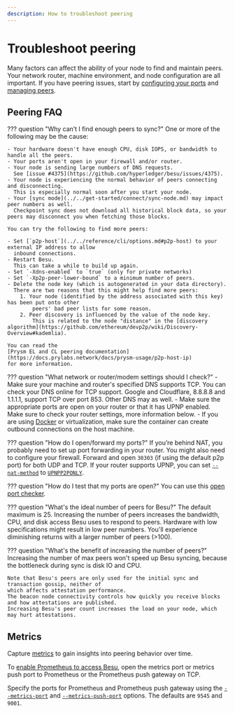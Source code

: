```yaml
---
description: How to troubleshoot peering
---
```


# Troubleshoot peering

Many factors can affect the ability of your node to find and maintain peers.
Your network router, machine environment, and node configuration are all important.
If you have peering issues, start by [configuring your ports](../connect/configure-ports.md) and
[managing peers](../connect/manage-peers.md).

## Peering FAQ

??? question "Why can’t I find enough peers to sync?"
    One or more of the following may be the cause:

    - Your hardware doesn't have enough CPU, disk IOPS, or bandwidth to handle all the peers.
    - Your ports aren't open in your firewall and/or router.
    - Your node is sending large numbers of DNS requests.
      See [issue #4375](https://github.com/hyperledger/besu/issues/4375).
    - Your node is experiencing the normal behavior of peers connecting and disconnecting.
      This is especially normal soon after you start your node.
    - Your [sync mode](../../get-started/connect/sync-node.md) may impact peer numbers as well.
      Checkpoint sync does not download all historical block data, so your peers may disconnect you when fetching those blocks.

    You can try the following to find more peers:

    - Set [`p2p-host`](../../reference/cli/options.md#p2p-host) to your external IP address to allow
      inbound connections.
    - Restart Besu.
      This can take a while to build up again.
    - Set `-Xdns-enabled` to `true` (only for private networks)
    - Set `-Xp2p-peer-lower-bound` to a minimum number of peers.
    - Delete the node key (which is autogenerated in your data directory).
      There are two reasons that this might help find more peers:
        1. Your node (identified by the address associated with this key) has been put onto other
            peers' bad peer lists for some reason.
        2. Peer discovery is influenced by the value of the node key.
            This is related to the node "distance" in the [discovery algorithm](https://github.com/ethereum/devp2p/wiki/Discovery-Overview#kademlia).

    You can read the
    [Prysm EL and CL peering documentation](https://docs.prylabs.network/docs/prysm-usage/p2p-host-ip)
    for more information.

??? question "What network or router/modem settings should I check?"
    - Make sure your machine and router's specified DNS supports TCP. You can check your DNS online for TCP support. Google and Cloudflare, 8.8.8.8 and 1.1.1.1, support TCP over port 853. Other DNS may as well.
    - Make sure the appropriate ports are open on your router or that it has UPNP enabled. Make sure to check your router settings, more information below.
    - If you are using [Docker](https://docs.docker.com/network/network-tutorial-host/) or virtualization, make sure the container can create outbound connections on the host machine.

??? question "How do I open/forward my ports?"
    If you’re behind NAT, you probably need to set up port forwarding in your router.
    You might also need to configure your firewall.
    Forward and open `30303` (if using the default p2p port) for both UDP and TCP.
    If your router supports UPNP, you can set
    [`--nat-method`](../../reference/cli/options.md#nat-method) to
    [`UPNPP2PONLY`](../connect/specify-nat.md#upnp).

??? question "How do I test that my ports are open?"
    You can use this [open port checker](https://www.yougetsignal.com/tools/open-ports/).

??? question "What's the ideal number of peers for Besu?"
    The default maximum is 25.
    Increasing the number of peers increases the bandwidth, CPU, and disk access Besu uses to
    respond to peers.
    Hardware with low specifications might result in low peer numbers.
    You'll experience diminishing returns with a larger number of peers (>100).

??? question "What's the benefit of increasing the number of peers?"
    Increasing the number of max peers won't speed up Besu syncing, because the bottleneck during
    sync is disk IO and CPU.

    Note that Besu's peers are only used for the initial sync and transaction gossip, neither of
    which affects attestation performance.
    The beacon node connectivity controls how quickly you receive blocks and how attestations are published.
    Increasing Besu's peer count increases the load on your node, which may hurt attestations.

## Metrics

Capture [metrics](../monitor/index.md) to gain insights into peering behavior over time.

To [enable Prometheus to access Besu](../monitor/metrics.md), open the metrics port or metrics push
port to Prometheus or the Prometheus push gateway on TCP.

Specify the ports for Prometheus and Prometheus push gateway using the
[`--metrics-port`](../../reference/cli/options.md#metrics-port) and
[`--metrics-push-port`](../../reference/cli/options.md#metrics-push-port) options.
The defaults are `9545` and `9001`.

